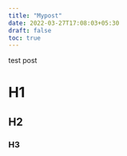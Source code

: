 ```yaml
---
title: "Mypost"
date: 2022-03-27T17:08:03+05:30
draft: false
toc: true
---
```


test post

# H1
## H2

### H3